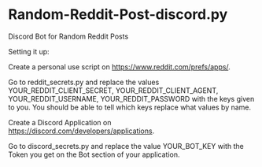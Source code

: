 # Random-Reddit-Post-discord.py
Discord Bot for Random Reddit Posts


Setting it up:

  Create a personal use script on https://www.reddit.com/prefs/apps/.
  
  Go to reddit_secrets.py and replace the values YOUR_REDDIT_CLIENT_SECRET, YOUR_REDDIT_CLIENT_AGENT, YOUR_REDDIT_USERNAME, YOUR_REDDIT_PASSWORD with the keys given to you. You should be able to tell which keys replace what values by name.
  
  
  Create a Discord Application on https://discord.com/developers/applications.
  
  Go to discord_secrets.py and replace the value YOUR_BOT_KEY with the Token you get on the Bot section of your application.






